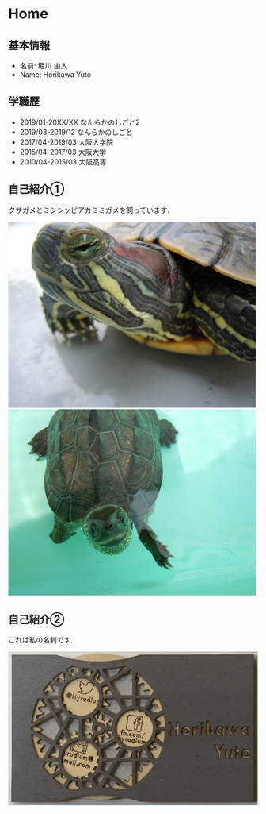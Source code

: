 # Home

## 基本情報

* 名前: 堀川 由人
* Name: Horikawa Yuto

## 学職歴
* 2019/01-20XX/XX なんらかのしごと2
* 2019/03-2019/12 なんらかのしごと
* 2017/04-2019/03 大阪大学院
* 2015/04-2017/03 大阪大学
* 2010/04-2015/03 大阪高専

## 自己紹介①
クサガメとミシシッピアカミミガメを飼っています.

![](img/turtleA.jpg) ![](img/turtleB.jpg)

## 自己紹介②
これは私の名刺です.

![](img/namecard.gif)
